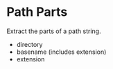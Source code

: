 
# Path Parts

Extract the parts of a path string.

+ directory
+ basename (includes extension)
+ extension

